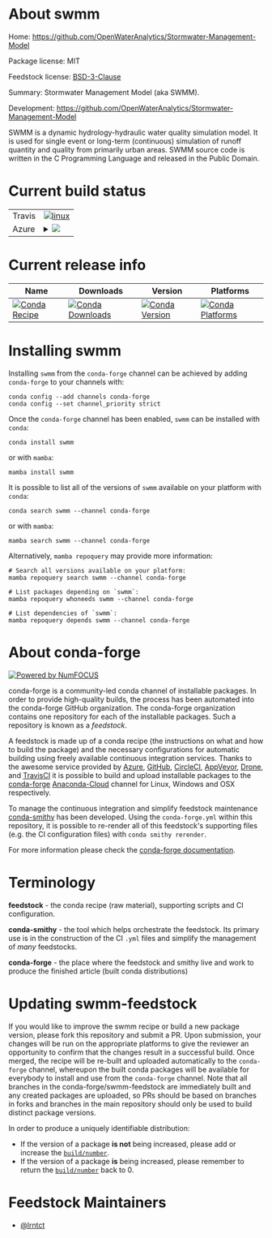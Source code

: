 About swmm
==========

Home: https://github.com/OpenWaterAnalytics/Stormwater-Management-Model

Package license: MIT

Feedstock license: [BSD-3-Clause](https://github.com/conda-forge/swmm-feedstock/blob/main/LICENSE.txt)

Summary: Stormwater Management Model (aka SWMM).

Development: https://github.com/OpenWaterAnalytics/Stormwater-Management-Model

SWMM is a dynamic hydrology-hydraulic water quality simulation model.
It is used for single event or long-term (continuous) simulation of
runoff quantity and quality from primarily urban areas. SWMM source
code is written in the C Programming Language and released in the
Public Domain.


Current build status
====================


<table><tr>
    <td>Travis</td>
    <td>
      <a href="https://app.travis-ci.com/conda-forge/swmm-feedstock">
        <img alt="linux" src="https://img.shields.io/travis/com/conda-forge/swmm-feedstock/main.svg?label=Linux">
      </a>
    </td>
  </tr>
    
  <tr>
    <td>Azure</td>
    <td>
      <details>
        <summary>
          <a href="https://dev.azure.com/conda-forge/feedstock-builds/_build/latest?definitionId=10129&branchName=main">
            <img src="https://dev.azure.com/conda-forge/feedstock-builds/_apis/build/status/swmm-feedstock?branchName=main">
          </a>
        </summary>
        <table>
          <thead><tr><th>Variant</th><th>Status</th></tr></thead>
          <tbody><tr>
              <td>linux_64</td>
              <td>
                <a href="https://dev.azure.com/conda-forge/feedstock-builds/_build/latest?definitionId=10129&branchName=main">
                  <img src="https://dev.azure.com/conda-forge/feedstock-builds/_apis/build/status/swmm-feedstock?branchName=main&jobName=linux&configuration=linux%20linux_64_" alt="variant">
                </a>
              </td>
            </tr><tr>
              <td>linux_aarch64</td>
              <td>
                <a href="https://dev.azure.com/conda-forge/feedstock-builds/_build/latest?definitionId=10129&branchName=main">
                  <img src="https://dev.azure.com/conda-forge/feedstock-builds/_apis/build/status/swmm-feedstock?branchName=main&jobName=linux&configuration=linux%20linux_aarch64_" alt="variant">
                </a>
              </td>
            </tr><tr>
              <td>linux_ppc64le</td>
              <td>
                <a href="https://dev.azure.com/conda-forge/feedstock-builds/_build/latest?definitionId=10129&branchName=main">
                  <img src="https://dev.azure.com/conda-forge/feedstock-builds/_apis/build/status/swmm-feedstock?branchName=main&jobName=linux&configuration=linux%20linux_ppc64le_" alt="variant">
                </a>
              </td>
            </tr><tr>
              <td>osx_64</td>
              <td>
                <a href="https://dev.azure.com/conda-forge/feedstock-builds/_build/latest?definitionId=10129&branchName=main">
                  <img src="https://dev.azure.com/conda-forge/feedstock-builds/_apis/build/status/swmm-feedstock?branchName=main&jobName=osx&configuration=osx%20osx_64_" alt="variant">
                </a>
              </td>
            </tr><tr>
              <td>win_64</td>
              <td>
                <a href="https://dev.azure.com/conda-forge/feedstock-builds/_build/latest?definitionId=10129&branchName=main">
                  <img src="https://dev.azure.com/conda-forge/feedstock-builds/_apis/build/status/swmm-feedstock?branchName=main&jobName=win&configuration=win%20win_64_" alt="variant">
                </a>
              </td>
            </tr>
          </tbody>
        </table>
      </details>
    </td>
  </tr>
</table>

Current release info
====================

| Name | Downloads | Version | Platforms |
| --- | --- | --- | --- |
| [![Conda Recipe](https://img.shields.io/badge/recipe-swmm-green.svg)](https://anaconda.org/conda-forge/swmm) | [![Conda Downloads](https://img.shields.io/conda/dn/conda-forge/swmm.svg)](https://anaconda.org/conda-forge/swmm) | [![Conda Version](https://img.shields.io/conda/vn/conda-forge/swmm.svg)](https://anaconda.org/conda-forge/swmm) | [![Conda Platforms](https://img.shields.io/conda/pn/conda-forge/swmm.svg)](https://anaconda.org/conda-forge/swmm) |

Installing swmm
===============

Installing `swmm` from the `conda-forge` channel can be achieved by adding `conda-forge` to your channels with:

```
conda config --add channels conda-forge
conda config --set channel_priority strict
```

Once the `conda-forge` channel has been enabled, `swmm` can be installed with `conda`:

```
conda install swmm
```

or with `mamba`:

```
mamba install swmm
```

It is possible to list all of the versions of `swmm` available on your platform with `conda`:

```
conda search swmm --channel conda-forge
```

or with `mamba`:

```
mamba search swmm --channel conda-forge
```

Alternatively, `mamba repoquery` may provide more information:

```
# Search all versions available on your platform:
mamba repoquery search swmm --channel conda-forge

# List packages depending on `swmm`:
mamba repoquery whoneeds swmm --channel conda-forge

# List dependencies of `swmm`:
mamba repoquery depends swmm --channel conda-forge
```


About conda-forge
=================

[![Powered by
NumFOCUS](https://img.shields.io/badge/powered%20by-NumFOCUS-orange.svg?style=flat&colorA=E1523D&colorB=007D8A)](https://numfocus.org)

conda-forge is a community-led conda channel of installable packages.
In order to provide high-quality builds, the process has been automated into the
conda-forge GitHub organization. The conda-forge organization contains one repository
for each of the installable packages. Such a repository is known as a *feedstock*.

A feedstock is made up of a conda recipe (the instructions on what and how to build
the package) and the necessary configurations for automatic building using freely
available continuous integration services. Thanks to the awesome service provided by
[Azure](https://azure.microsoft.com/en-us/services/devops/), [GitHub](https://github.com/),
[CircleCI](https://circleci.com/), [AppVeyor](https://www.appveyor.com/),
[Drone](https://cloud.drone.io/welcome), and [TravisCI](https://travis-ci.com/)
it is possible to build and upload installable packages to the
[conda-forge](https://anaconda.org/conda-forge) [Anaconda-Cloud](https://anaconda.org/)
channel for Linux, Windows and OSX respectively.

To manage the continuous integration and simplify feedstock maintenance
[conda-smithy](https://github.com/conda-forge/conda-smithy) has been developed.
Using the ``conda-forge.yml`` within this repository, it is possible to re-render all of
this feedstock's supporting files (e.g. the CI configuration files) with ``conda smithy rerender``.

For more information please check the [conda-forge documentation](https://conda-forge.org/docs/).

Terminology
===========

**feedstock** - the conda recipe (raw material), supporting scripts and CI configuration.

**conda-smithy** - the tool which helps orchestrate the feedstock.
                   Its primary use is in the construction of the CI ``.yml`` files
                   and simplify the management of *many* feedstocks.

**conda-forge** - the place where the feedstock and smithy live and work to
                  produce the finished article (built conda distributions)


Updating swmm-feedstock
=======================

If you would like to improve the swmm recipe or build a new
package version, please fork this repository and submit a PR. Upon submission,
your changes will be run on the appropriate platforms to give the reviewer an
opportunity to confirm that the changes result in a successful build. Once
merged, the recipe will be re-built and uploaded automatically to the
`conda-forge` channel, whereupon the built conda packages will be available for
everybody to install and use from the `conda-forge` channel.
Note that all branches in the conda-forge/swmm-feedstock are
immediately built and any created packages are uploaded, so PRs should be based
on branches in forks and branches in the main repository should only be used to
build distinct package versions.

In order to produce a uniquely identifiable distribution:
 * If the version of a package **is not** being increased, please add or increase
   the [``build/number``](https://docs.conda.io/projects/conda-build/en/latest/resources/define-metadata.html#build-number-and-string).
 * If the version of a package **is** being increased, please remember to return
   the [``build/number``](https://docs.conda.io/projects/conda-build/en/latest/resources/define-metadata.html#build-number-and-string)
   back to 0.

Feedstock Maintainers
=====================

* [@lrntct](https://github.com/lrntct/)

